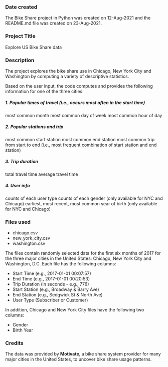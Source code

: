 ### Date created
The Bike Share project in Python was created on 12-Aug-2021 and the README.md
file was created on 23-Aug-2021.

### Project Title
Explore US Bike Share data

### Description
The project explores the bike share use in Chicago, New York City and
Washington by computing a variety of descriptive statistics.

Based on the user input, the code computes and provides the following information
for one of the three cities:

##### 1. Popular times of travel (i.e., occurs most often in the start time)
most common month
most common day of week
most common hour of day

##### 2. Popular stations and trip
most common start station
most common end station
most common trip from start to end (i.e., most frequent combination of start
station and end station)

##### 3. Trip duration
total travel time
average travel time

##### 4. User info
counts of each user type
counts of each gender (only available for NYC and Chicago)
earliest, most recent, most common year of birth (only available for NYC and Chicago)

### Files used
- chicago.csv
- new_york_city.csv
- washington.csv

The files contain randomly selected data for the first six months of 2017  for
the three major cities in the United States: Chicago, New York City and
Washington, D.C. Each file has the following columns:
- Start Time (e.g., 2017-01-01 00:07:57)
- End Time (e.g., 2017-01-01 00:20:53)
- Trip Duration (in seconds - e.g., 776)
- Start Station (e.g., Broadway & Barry Ave)
- End Station (e.g., Sedgwick St & North Ave)
- User Type (Subscriber or Customer)

In addition, Chicago and New York City files have the following two columns:
- Gender
- Birth Year

### Credits
The data was provided by **Motivate**, a bike share system provider for many
major cities in the United States, to uncover bike share usage patterns.
